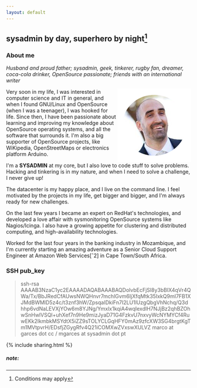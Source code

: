 ```yaml
---
layout: default
---
```

## sysadmin by day, superhero by night[^1]

### About me
_Husband and proud father; sysadmin, geek, tinkerer, rugby fan, dreamer, coca-cola drinker, OpenSource passionate; friends with an international writer_

<img align="right" src="/images/me.png" alt="Marco Garcês">
Very soon in my life, I was interested in computer science and IT in general, and when I found GNU/Linux and OpenSource (when I was a teenager), I was hooked for life. 
Since then, I have been passionate about learning and improving my knowledge about OpenSource operating systems, and all the software that surrounds it. I'm also a big supporter of OpenSource projects, like WiKipedia, OpenStreetMaps or electronics platform Arduino.

I'm a **SYSADMIN** at my core, but I also love to code stuff to solve problems. Hacking and tinkering is in my nature, and when I need to solve a challenge, I never give up!

The datacenter is my happy place, and I live on the command line. I feel motivated by the projects in my life, get bigger and bigger, and I'm always ready for new challenges.

On the last few years I became an expert on RedHat's technologies, and developed a love affair with sysmonitoring OpenSource systems like Nagios/Icinga. I also have a growing appetite for clustering and distributed computing, and high-availability technologies.

Worked for the last four years in the banking industry in Mozambique, and I'm currently starting an amazing adventure as a Senior Cloud Support Engineer at Amazon Web Services[ˆ2] in Cape Town/South Africa.

### SSH pub_key
<blockquote><dont-break-out>
ssh-rsa AAAAB3NzaC1yc2EAAAADAQABAAABAQDolvbEcFjSl8y3bBIX4qVr4QWa/Tx/BbJRedCfAUwsNWQHnvr7mchlGvm6IjXfqMtk35IxkQ9mI7FB1XJMdBWMlD5z4c/t3znf3hW/ZpsqaIDkiFn7I2LU1lUzgQbgVhNchq/Q3dhhp6vdNaLEVXjYOw6m8YJNg/Ymxlx1kqiA4wqIexdlH7NJjBz2qhBZOhwSnHwlVSQl+uhXef7n9He9mizJyaD71G4FzkvU7nxvyWcNYMYCf4RuwEKk2IkmbkMSYdtX5iZZ9sTOLYCLGqHFY0mAz9zfcXW3SG4brgtKgTm1MVtpvrH/EDsfjZGygRfv4Q21iCOMXwZVxswXULVZ marco at garces dot cc / mgarces at sysadmin dot pt
</dont-break-out></blockquote>

{% include sharing.html %}

##### note:

[^1]:Conditions may apply

[^2]: Disclaimer: Any opinion, idea or text, is my responsability and not in any way affiliated to AWS.

